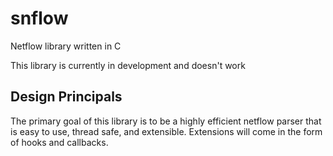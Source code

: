 # snflow
Netflow library written in C

This library is currently in development and doesn't work


## Design Principals

The primary goal of this library is to be a highly efficient netflow parser
that is easy to use, thread safe, and extensible. Extensions will come in the
form of hooks and callbacks.

